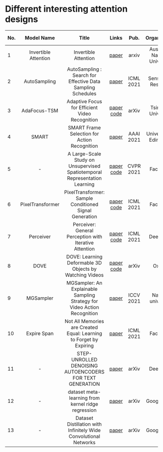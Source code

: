# Different interesting attention designs

|No.  |Model Name |Title |Links |Pub. | Organization| Release Time |
|-----|:-----:|:-----:|:-----:|:--------:|:---:|:-------:|
|1|Invertible Attention |Invertible Attention |[paper](https://arxiv.org/pdf/2106.09003.pdf) |arxiv|Australian National University|27 Jun 2021|
|2|AutoSampling| AutoSampling : Search for Effective Data Sampling Schedules| [paper](https://arxiv.org/pdf/2105.13695.pdf) | ICML 2021|SenseTime Research  | 28 May 2021|
|3|AdaFocus-TSM| Adaptive Focus for Efficient Video Recognition | [paper](https://arxiv.org/pdf/2105.03245.pdf) [code](https://github.com/blackfeather-wang/AdaFocus) | arXiv | Tsinghua University | 7 May 2021|
|4| SMART| SMART Frame Selection for Action Recognition| [paper](https://arxiv.org/pdf/2012.10671.pdf) |AAAI 2021| University of Edinburgh | 19 Dec 2020|
|5|-| A Large-Scale Study on Unsupervised Spatiotemporal Representation Learning | [paper](https://openaccess.thecvf.com/content/CVPR2021/papers/Feichtenhofer_A_Large-Scale_Study_on_Unsupervised_Spatiotemporal_Representation_Learning_CVPR_2021_paper.pdf) [code](https://github.com/facebookresearch/SlowFast) | CVPR 2021 | Facebook | 29 Apr 2021|
|6| PixelTransformer| PixelTransformer: Sample Conditioned Signal Generation  |[paper](https://arxiv.org/abs/2103.15813) [code](https://shubhtuls.github.io/PixelTransformer/)| ICML 2021 | Facebook | 29 Mar 2021|
|7| Perceiver | Perceiver: General Perception with Iterative Attention | [paper](https://arxiv.org/pdf/2103.03206.pdf) [code](https://github.com/lucidrains/perceiver-pytorch) | ICML 2021 | DeepMind | 23 Jun 2021|
|8 | DOVE| DOVE: Learning Deformable 3D Objects by Watching Videos|[paper](https://arxiv.org/pdf/2107.10844.pdf) [code](https://dove3d.github.io/) | arXiv | Oxford | 22 Jul 2021 |
|9| MGSampler| MGSampler: An Explainable Sampling Strategy for Video Action Recognition| [paper](https://arxiv.org/abs/2104.09952)| ICCV 2021 | Nanjing university | 20 Apr 2021|
|10| Expire Span| Not All Memories are Created Equal: Learning to Forget by Expiring | [paper](https://arxiv.org/pdf/2105.06548.pdf)| ICML 2021 | Facebook | 13 Jun 2021|
|11| -| STEP-UNROLLED DENOISING AUTOENCODERS FOR TEXT GENERATION| [paper](https://arxiv.org/pdf/2112.06749.pdf) | arXiv | Deepmind|  13 Dec 2021| 
|12| -| dataset meta-learning from kernel ridge regression| [paper](https://openreview.net/pdf?id=l-PrrQrK0QR) | arXiv | Google Brain| 22 Mar 2021 |
|13| -| Dataset Distillation with Infinitely Wide Convolutional Networks| [paper](https://openreview.net/pdf?id=hXWPpJedrVP) | arXiv| Google Brain| 27 Oct 2021|
